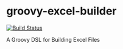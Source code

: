 # groovy-excel-builder

[![Build Status](https://travis-ci.org/jameskleeh/groovy-excel-builder.svg?branch=master)](https://travis-ci.org/jameskleeh/groovy-excel-builder)

A Groovy DSL for Building Excel Files
